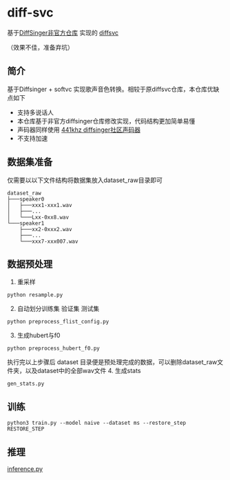 # diff-svc
基于[DiffSinger非官方仓库](https://github.com/keonlee9420/DiffSinger) 实现的 [diffsvc](https://github.com/prophesier/diff-svc)

（效果不佳，准备弃坑）

## 简介
基于Diffsinger + softvc 实现歌声音色转换。相较于原diffsvc仓库，本仓库优缺点如下
+ 支持多说话人
+ 本仓库基于非官方diffsinger仓库修改实现，代码结构更加简单易懂
+ 声码器同样使用 [441khz diffsinger社区声码器](https://openvpi.github.io/vocoders/)
+ 不支持加速

## 数据集准备
仅需要以以下文件结构将数据集放入dataset_raw目录即可
```shell
dataset_raw
├───speaker0
│   ├───xxx1-xxx1.wav
│   ├───...
│   └───Lxx-0xx8.wav
└───speaker1
    ├───xx2-0xxx2.wav
    ├───...
    └───xxx7-xxx007.wav
```

## 数据预处理
1. 重采样

```shell
python resample.py
 ```
2. 自动划分训练集 验证集 测试集
```shell
python preprocess_flist_config.py
```
3. 生成hubert与f0
```shell
python preprocess_hubert_f0.py
```
执行完以上步骤后 dataset 目录便是预处理完成的数据，可以删除dataset_raw文件夹，以及dataset中的全部wav文件
4. 生成stats
```shell
gen_stats.py
```
## 训练
```shell
python3 train.py --model naive --dataset ms --restore_step RESTORE_STEP 
```

## 推理
[inference.py](inference.py)